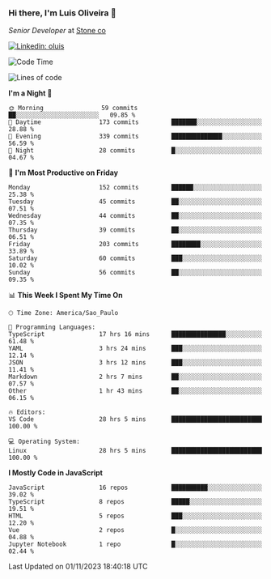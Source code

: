 ### Hi there, I'm Luis Oliveira 👋
*Senior Developer* at [Stone co](https://www.stone.com.br)  

[![Linkedin: oluis](https://img.shields.io/badge/-ooluis-blue?style=flat-square&logo=Linkedin&logoColor=white&link=https://www.linkedin.com/in/ooluis)](https://www.linkedin.com/in/ooluis/)

<!--START_SECTION:waka-->
![Code Time](http://img.shields.io/badge/Code%20Time-3%2C525%20hrs%2041%20mins-blue)

![Lines of code](https://img.shields.io/badge/From%20Hello%20World%20I%27ve%20Written-355.2%20thousand%20lines%20of%20code-blue)

**I'm a Night 🦉** 

```text
🌞 Morning                59 commits          ██░░░░░░░░░░░░░░░░░░░░░░░   09.85 % 
🌆 Daytime                173 commits         ███████░░░░░░░░░░░░░░░░░░   28.88 % 
🌃 Evening                339 commits         ██████████████░░░░░░░░░░░   56.59 % 
🌙 Night                  28 commits          █░░░░░░░░░░░░░░░░░░░░░░░░   04.67 % 
```
📅 **I'm Most Productive on Friday** 

```text
Monday                   152 commits         ██████░░░░░░░░░░░░░░░░░░░   25.38 % 
Tuesday                  45 commits          ██░░░░░░░░░░░░░░░░░░░░░░░   07.51 % 
Wednesday                44 commits          ██░░░░░░░░░░░░░░░░░░░░░░░   07.35 % 
Thursday                 39 commits          ██░░░░░░░░░░░░░░░░░░░░░░░   06.51 % 
Friday                   203 commits         ████████░░░░░░░░░░░░░░░░░   33.89 % 
Saturday                 60 commits          ███░░░░░░░░░░░░░░░░░░░░░░   10.02 % 
Sunday                   56 commits          ██░░░░░░░░░░░░░░░░░░░░░░░   09.35 % 
```


📊 **This Week I Spent My Time On** 

```text
🕑︎ Time Zone: America/Sao_Paulo

💬 Programming Languages: 
TypeScript               17 hrs 16 mins      ███████████████░░░░░░░░░░   61.48 % 
YAML                     3 hrs 24 mins       ███░░░░░░░░░░░░░░░░░░░░░░   12.14 % 
JSON                     3 hrs 12 mins       ███░░░░░░░░░░░░░░░░░░░░░░   11.41 % 
Markdown                 2 hrs 7 mins        ██░░░░░░░░░░░░░░░░░░░░░░░   07.57 % 
Other                    1 hr 43 mins        ██░░░░░░░░░░░░░░░░░░░░░░░   06.15 % 

🔥 Editors: 
VS Code                  28 hrs 5 mins       █████████████████████████   100.00 % 

💻 Operating System: 
Linux                    28 hrs 5 mins       █████████████████████████   100.00 % 
```

**I Mostly Code in JavaScript** 

```text
JavaScript               16 repos            ██████████░░░░░░░░░░░░░░░   39.02 % 
TypeScript               8 repos             █████░░░░░░░░░░░░░░░░░░░░   19.51 % 
HTML                     5 repos             ███░░░░░░░░░░░░░░░░░░░░░░   12.20 % 
Vue                      2 repos             █░░░░░░░░░░░░░░░░░░░░░░░░   04.88 % 
Jupyter Notebook         1 repo              █░░░░░░░░░░░░░░░░░░░░░░░░   02.44 % 
```




 Last Updated on 01/11/2023 18:40:18 UTC
<!--END_SECTION:waka-->
